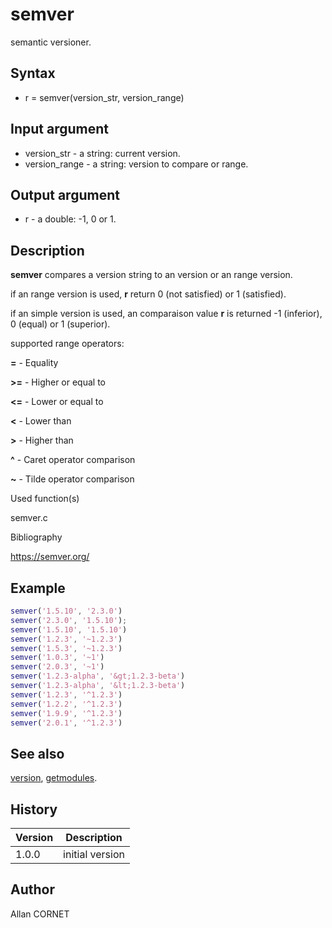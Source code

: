 

# semver

semantic versioner.

## Syntax

- r = semver(version_str, version_range)

## Input argument

 - version_str - a string: current version.
 - version_range - a string: version to compare or range.

## Output argument

 - r - a double: -1, 0 or 1.

## Description


  <p><b>semver</b> compares a version string to an version or an range version.</p>
  <p>if an range version is used, <b>r</b> return 0 (not satisfied) or 1 (satisfied).</p>
  <p>if an simple version is used, an comparaison value <b>r</b> is returned -1 (inferior), 0 (equal) or 1 (superior).</p>
  <p>supported range operators:</p>
  <p><b>=</b> - Equality</p>
  <p><b>&gt;=</b> - Higher or equal to</p>
  <p><b>&lt;=</b> - Lower or equal to</p>
  <p><b>&lt;</b> - Lower than</p>
  <p><b>&gt;</b> - Higher than</p>
  <p><b>^</b> - Caret operator comparison</p>
  <p><b>~</b> - Tilde operator comparison</p>


Used function(s)

semver.c

Bibliography

https://semver.org/

## Example

```matlab
semver('1.5.10', '2.3.0')
semver('2.3.0', '1.5.10');
semver('1.5.10', '1.5.10')
semver('1.2.3', '~1.2.3')
semver('1.5.3', '~1.2.3')
semver('1.0.3', '~1')
semver('2.0.3', '~1')
semver('1.2.3-alpha', '&gt;1.2.3-beta')
semver('1.2.3-alpha', '&lt;1.2.3-beta')
semver('1.2.3', '^1.2.3')
semver('1.2.2', '^1.2.3')
semver('1.9.9', '^1.2.3')
semver('2.0.1', '^1.2.3')
```

## See also

[version](../core/version.md), [getmodules](getmodules.md).
## History

|Version|Description|
|------|------|
|1.0.0|initial version|


## Author

Allan CORNET



